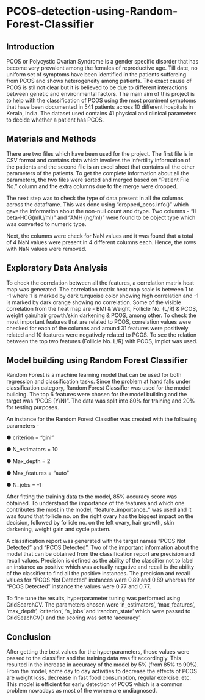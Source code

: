 # PCOS-detection-using-Random-Forest-Classifier
## Introduction

PCOS or Polycystic Ovarian Syndrome is a gender specific disorder that has become very prevalent among the females of reproductive age. Till date, no uniform set of symptoms have been identified in the patients suffereing from PCOS and shows heterogeneity among patients. The exact cause of PCOS is stil not clear but it is believed to be due to different interactions between genetic and environmental factors. The main aim of this project is to help with the classification of PCOS using the most prominent symptoms that have been documented in 541 patients across 10 different hospitals in Kerala, India. The dataset used contains 41 physical and clinical parameters to decide whether a patient has PCOS.

## Materials and Methods

There are two files which have been used for the project. The first file is in CSV format and contains data which involves the infertility information of the patients and the second file is an excel sheet that contains all the other parameters of the patients. To get the complete information about all the parameters, the two files were sorted and merged based on “Patient File No.” column and the extra columns due to the merge were dropped.

The next step was to check the type of data present in all the columns across the dataframe. This was done using “dropped_pcos.info()” which gave the information about the non-null count and dtype. Two columns - “II beta-HCG(mIU/ml)” and “AMH (ng/ml)” were found to be object type which was converted to numeric type.

Next, the columns were check for NaN values and it was found that a total of 4 NaN values were present in 4 different columns each. Hence, the rows with NaN values were removed.

## Exploratory Data Analysis

To check the correlation between all the features, a correlation matrix heat map was generated. The correlation matrix heat map scale is between 1 to -1 where 1 is marked by dark turquoise color showing high correlation and -1 is marked by dark orange showing no correlation. Some of the visible correlation from the heat map are - BMI & Weight, Follicle No. (L/R) & PCOS, weight gain/hair growth/skin darkening & PCOS, among other. To check the most important features that are related to PCOS, correlation values were checked for each of the columns and around 31 features were positively related and 10 features were negatively related to PCOS. To see the relation between the top two features (Follicle No. L/R) with PCOS, lmplot was used.

## Model building using Random Forest Classifier

Random Forest is a machine learning model that can be used for both regression and classification tasks. Since the problem at hand falls under classification category, Random Forest Classifier was used for the model building. The top 6 features were chosen for the model building and the target was “PCOS (Y/N)”. The data was split into 80% for training and 20% for testing purposes.

An instance for the Random Forest Classifier was created with the following parameters -

● criterion = “gini”

● N_estimators = 10

● Max_depth = 2

● Max_features = “auto”

● N_jobs = -1

After fitting the training data to the model, 85% accuracy score was obtained. To understand the importance of the features and which one contributes the most in the model, “feature_importance_” was used and it was found that follicle no. on the right ovary has the biggest impact on the decision, followed by follicle no. on the left ovary, hair growth, skin darkening, weight gain and cycle pattern.

A classification report was generated with the target names “PCOS Not Detected” and “PCOS Detected”. Two of the important information about the model that can be obtained from the classification report are precision and recall values. Precision is defined as the ability of the classifier not to label an instance as positive which was actually negative and recall is the ability of the classifier to find all the positive instances. The precision and recall values for “PCOS Not Detected” instances were 0.89 and 0.89 whereas for “PCOS Detected” instance the values were 0.77 and 0.77.

To fine tune the results, hyperparameter tuning was performed using GridSearchCV. The parameters chosen were ‘n_estimators’, ‘max_features’, ‘max_depth’, ‘criterion’, ‘n_jobs’ and ‘random_state’ which were passed to GridSeachCV() and the scoring was set to ‘accuracy’.

## Conclusion

After getting the best values for the hyperparameters, those values were passed to the classifier and the training data was fit accordingly. This resulted in the increase in accuracy of the model by 5% (from 85% to 90%). From the model, some day to day activities to decrease the effects of PCOS are weight loss, decrease in fast food consumption, regular exercise, etc. This model is efficient for early detection of PCOS which is a common problem nowadays as most of the women are undiagnosed.
